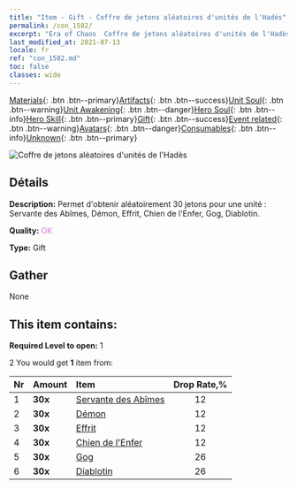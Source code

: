 ```yaml
---
title: "Item - Gift - Coffre de jetons aléatoires d'unités de l'Hadès"
permalink: /con_1582/
excerpt: "Era of Chaos  Coffre de jetons aléatoires d'unités de l'Hadès"
last_modified_at: 2021-07-13
locale: fr
ref: "con_1582.md"
toc: false
classes: wide
---
```

 [Materials](/ItemsFR/){: .btn .btn--primary}[Artifacts](/ItemsFR/Artifacts/){: .btn .btn--success}[Unit Soul](/ItemsFR/UnitSoul/){: .btn .btn--warning}[Unit Awakening](/ItemsFR/UnitAwakening/){: .btn .btn--danger}[Hero Soul](/ItemsFR/HeroSoul/){: .btn .btn--info}[Hero Skill](/ItemsFR/HeroSkill/){: .btn .btn--primary}[Gift](/ItemsFR/Gift/){: .btn .btn--success}[Event related](/ItemsFR/Events/){: .btn .btn--warning}[Avatars](/ItemsFR/Avatars/){: .btn .btn--danger}[Consumables](/ItemsFR/Consumables/){: .btn .btn--info}[Unknown](/ItemsFR/Unknown/){: .btn .btn--primary}

 ![Coffre de jetons aléatoires d'unités de l'Hadès](/images/t/i_907198.png)

## Détails
 **Description:** Permet d'obtenir aléatoirement 30 jetons pour une unité : Servante des Abîmes, Démon, Effrit, Chien de l'Enfer, Gog, Diablotin.

 **Quality:** <span style="color: #DA70D6">OK</span>

 **Type:** Gift

## Gather

  None

## This item contains:

 **Required Level to open:** 1

 2 You would get **1** item  from:

  | Nr | Amount |     Item    | Drop Rate,% |
  |:---|:-------|:------------|:---------:|
  | 1 |  **30x** | [Servante des Abîmes](/ItemsFR/unt_230/) | 12 | 
  | 2 |  **30x** | [Démon](/ItemsFR/unt_229/) | 12 | 
  | 3 |  **30x** | [Effrit](/ItemsFR/unt_231/) | 12 | 
  | 4 |  **30x** | [Chien de l'Enfer](/ItemsFR/unt_228/) | 12 | 
  | 5 |  **30x** | [Gog](/ItemsFR/unt_227/) | 26 | 
  | 6 |  **30x** | [Diablotin](/ItemsFR/unt_226/) | 26 | 
